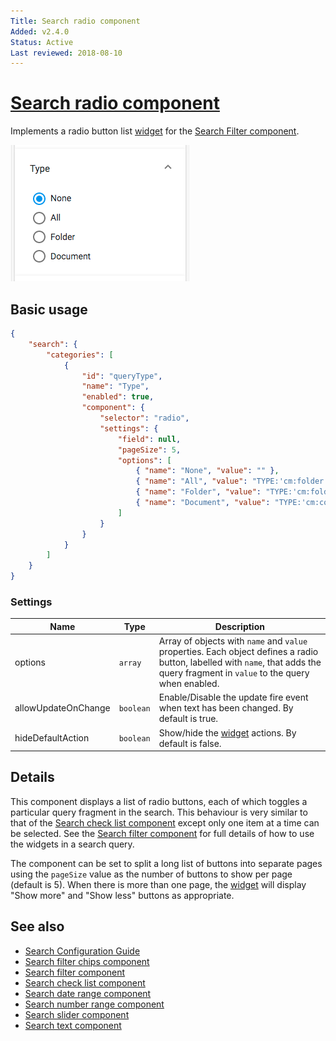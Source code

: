 ```yaml
---
Title: Search radio component
Added: v2.4.0
Status: Active
Last reviewed: 2018-08-10
---
```


# [Search radio component](../../../lib/content-services/src/lib/search/components/search-radio/search-radio.component.ts "Defined in search-radio.component.ts")

Implements a radio button list [widget](../../../lib/testing/src/lib/core/pages/form/widgets/widget.ts) for the [Search Filter component](search-filter.component.md).

![Radio Widget screenshot](../../docassets/images/search-radio.png)

## Basic usage

```json
{
    "search": {
        "categories": [
            {
                "id": "queryType",
                "name": "Type",
                "enabled": true,
                "component": {
                    "selector": "radio",
                    "settings": {
                        "field": null,
                        "pageSize": 5,
                        "options": [
                            { "name": "None", "value": "" },
                            { "name": "All", "value": "TYPE:'cm:folder' OR TYPE:'cm:content'" },
                            { "name": "Folder", "value": "TYPE:'cm:folder'" },
                            { "name": "Document", "value": "TYPE:'cm:content'" }
                        ]
                    }
                }
            }
        ]
    }
}
```

### Settings

| Name | Type | Description |
| ---- | ---- | ----------- |
| options | `array` | Array of objects with `name` and `value` properties. Each object defines a radio button, labelled with `name`, that adds the query fragment in `value` to the query when enabled. |
| allowUpdateOnChange | `boolean` | Enable/Disable the update fire event when text has been changed. By default is true. |
| hideDefaultAction | `boolean` | Show/hide the [widget](../../../lib/testing/src/lib/core/pages/form/widgets/widget.ts) actions. By default is false. |

## Details

This component displays a list of radio buttons, each of which toggles a particular
query fragment in the search. This behaviour is very similar to that of the
[Search check list component](search-check-list.component.md) except only one item at a time can be selected. See the
[Search filter component](search-filter.component.md) for full details of how to use the widgets in a search query.

The component can be set to split a long list of buttons into separate pages
using the `pageSize` value as the number of buttons to show per page (default is 5).
When there is more than one page, the [widget](../../../lib/testing/src/lib/core/pages/form/widgets/widget.ts) will display "Show more" and "Show less"
buttons as appropriate.

## See also

-   [Search Configuration Guide](../../user-guide/search-configuration-guide.md)
-   [Search filter chips component](search-filter-chips.component.md)
-   [Search filter component](search-filter.component.md)
-   [Search check list component](search-check-list.component.md)
-   [Search date range component](search-date-range.component.md)
-   [Search number range component](search-number-range.component.md)
-   [Search slider component](search-slider.component.md)
-   [Search text component](search-text.component.md)
